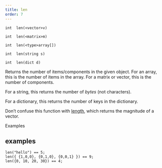```yaml
---
title: len
order: 7
---
```

`int  len(<vector>v)`

`int  len(<matrix>m)`

`int  len(<type>array[])`

`int  len(string s)`

`int  len(dict d)`

Returns the number of items/components in the given object. For an array, this is the number of items in the array. For a matrix or vector, this is the number of components.

For a string, this returns the number of *bytes* (not characters).

For a dictionary, this returns the number of keys in the dictionary.

Don’t confuse this function with [length](/en/houdini-vex/math/length "Returns the magnitude of a vector."), which returns the magnitude of a vector.

Examples

## examples

```vex
len("hello") == 5;
len({ {1,0,0}, {0,1,0}, {0,0,1} }) == 9;
len({0, 10, 20, 30}) == 4;

```
